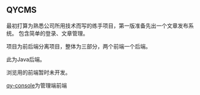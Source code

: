 ## QYCMS

最初打算为熟悉公司所用技术而写的练手项目，第一版准备先出一个文章发布系统。
包含简单的登录、文章管理。

项目为前后端分离项目，整体为三部分，两个前端一个后端。

此为Java后端。

浏览用的前端暂时未开发。

[qy-console](https://github.com/iwinder/qy-console.git)为管理端前端



